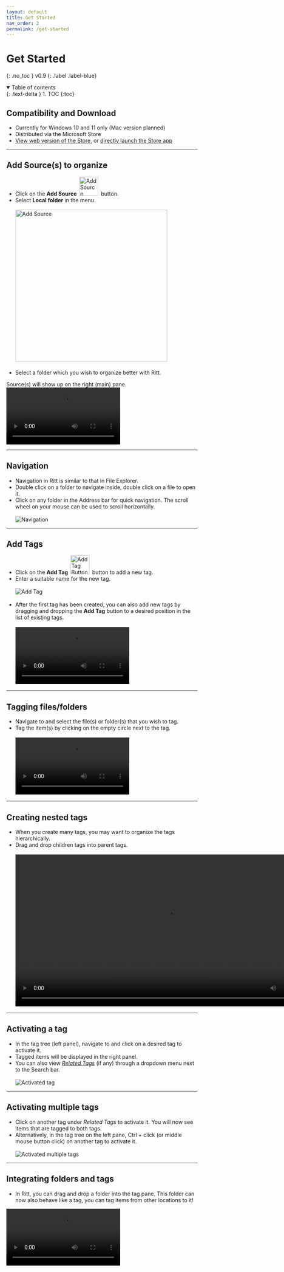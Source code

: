 ```yaml
---
layout: default
title: Get Started
nav_order: 2
permalink: /get-started
---
```


# Get Started
{: .no_toc }
v0.9
{: .label .label-blue}

<details open markdown="block">
  <summary>
    Table of contents
  </summary>
  {: .text-delta }
1. TOC
{:toc}
</details>

## Compatibility and Download

- Currently for Windows 10 and 11 only (Mac version planned)
- Distributed via the Microsoft Store
- [View web version of the Store](https://www.microsoft.com/store/apps/9N020ZXP2Z1G?cid=storebadge&ocid=badge), or [directly launch the Store app](ms-windows-store://pdp/?ProductId=9N020ZXP2Z1G)

---

## Add Source(s) to organize

- Click on the **Add Source** <img src="img/Button-Add-Source.png" alt="Add Source Button" width="50" style="padding: 0px 3px 0px 3px"/> button.
- Select **Local folder** in the menu. <br/><br/><img src="img/v1.0-PNG-Add-Source-Local-Folder.png" alt="Add Source" width="400"/><br/><br/>
- Select a folder which you wish to organize better with Ritt. 

Source(s) will show up on the right (main) pane.
<video autoplay loop controls>
  <source src="/img/v1.0-MP4-Add-Source-Local-Folder.mp4" type="video/mp4">
</video>


---

## Navigation

- Navigation in Ritt is similar to that in File Explorer.
- Double click on a folder to navigate inside, double click on a file to open it.
- Click on any folder in the Address bar for quick navigation. The scroll wheel on your mouse can be used to scroll horizontally.<br/><br/>![Navigation](/img/Navigation-AddressBar-v0.8.png)

---

## Add Tags

- Click on the **Add Tag** <img src="img/Button-Add-Tag.png" alt="Add Tag Button" width="50" style="padding: 0px 3px 0px 3px"/> button to add a new tag.
- Enter a suitable name for the new tag. <br/><br/>![Add Tag](/img/Add-Tag-v0.8.png)<br/><br/>
- After the first tag has been created, you can also add new tags by dragging and dropping the **Add Tag** button to a desired position in the list of existing tags.<br/><br/>
  <video autoplay loop controls>
    <source src="/img/v0.9-MP4-Add-Tag-Drag-and-Drop.mp4" type="video/mp4">
  </video>

---

## Tagging files/folders

- Navigate to and select the file(s) or folder(s) that you wish to tag.
- Tag the item(s) by clicking on the empty circle next to the tag. <br/><br/>
  <video autoplay loop controls>
    <source src="/img/v0.9-MP4-Tagging-an-item.mp4" type="video/mp4">
  </video>

---

## Creating nested tags

- When you create many tags, you may want to organize the tags hierarchically.
- Drag and drop children tags into parent tags.<br/><br/>
  <video autoplay loop width="800" controls>
    <source src="/img/v0.9-MP4-Create-nested-tags.mp4" type="video/mp4">
  </video>

---

## Activating a tag

- In the tag tree (left panel), navigate to and click on a desired tag to activate it.
- Tagged items will be displayed in the right panel.
- You can also view [*Related Tags*](/tags/related-tags) (if any) through a dropdown menu next to the Search bar.
 <br/><br/>![Activated tag](/img/Activated-tag-v0.8.png)

---

## Activating multiple tags

- Click on another tag under *Related Tags* to activate it. You will now see items that are tagged to both tags.
- Alternatively, in the tag tree on the left pane, Ctrl + click (or middle mouse button click) on another tag to activate it. <br/><br/>![Activated multiple tags](/img/Activated-multiple-tags-v0.8.png)

---

## Integrating folders and tags

- In Ritt, you can drag and drop a folder into the tag pane. This folder can now also behave like a tag, you can tag items from other locations to it!<br/>
<video autoplay loop controls>
<source src="../img/v0.9-MP4-Integrating-folders-and-tags.mp4" type="video/mp4">
</video>

